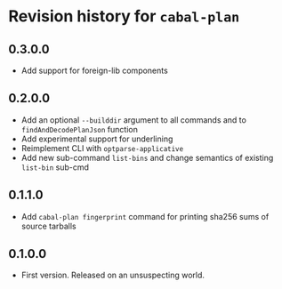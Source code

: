 # Revision history for `cabal-plan`

## 0.3.0.0

* Add support for foreign-lib components

## 0.2.0.0

* Add an optional `--builddir` argument to all commands and to `findAndDecodePlanJson` function
* Add experimental support for underlining
* Reimplement CLI with `optparse-applicative`
* Add new sub-command `list-bins` and change semantics of existing `list-bin` sub-cmd

## 0.1.1.0

* Add `cabal-plan fingerprint` command for printing
  sha256 sums of source tarballs

## 0.1.0.0

* First version. Released on an unsuspecting world.
